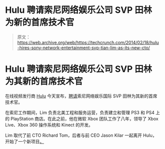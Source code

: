 # Hulu 聘请索尼网络娱乐公司 SVP 田林为新的首席技术官

> 原文：<https://web.archive.org/web/https://techcrunch.com/2014/02/18/hulu-hires-sony-network-entertainment-svp-tian-lim-as-its-new-cto/>

# Hulu 聘请索尼网络娱乐公司 SVP 田林为其新的首席技术官

在线视频发行商 [Hulu](https://web.archive.org/web/20230321142712/http://www.hulu.com/) 今天宣布，[聘请](https://web.archive.org/web/20230321142712/http://blog.hulu.com/2014/02/18/a-world-class-builder-joins-the-hulu-ranks/)索尼网络娱乐国际 SVP 田林为其新的首席技术官。

在索尼工作期间，Lim 负责北美工程和服务运营，负责建立和管理 PS3 和 PS4 上的 PlayStation 商店。在此之前，他在微软 Xbox 团队工作了八年，领导了 Xbox Live、Xbox 360 操作系统和 Kinect 的开发。

Lim 取代了前 CTO Richard Tom，后者与前 CEO Jason Kilar 一起离开 Hulu，开始了一个新项目[。](https://web.archive.org/web/20230321142712/https://techcrunch.com/2013/05/28/former-hulu-ceo-jason-kilar-cto-richard-tom-re-emerge-to-build-a-stealth-startup-in-l-a/)